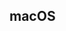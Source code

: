 <!--
 * @Author: haoluo
 * @Date: 2019-07-23 09:06:30
 * @LastEditors: haoluo
 * @LastEditTime: 2019-07-23 15:33:08
 * @Description: file content
 -->

## macOS
